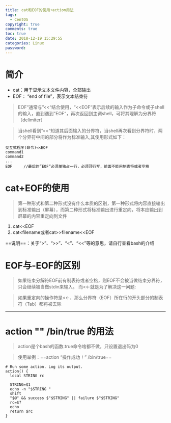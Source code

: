 ```yaml
---
title: cat和EOF的使用+action用法
tags:
  - CentOS
copyright: true
comments: true
toc: true
date: 2018-12-19 15:29:55
categories: Linux
password:
---
```


# 简介
* cat：用于显示文本文件内容，全部输出
* EOF： “end of file”，表示文本结束符

> EOF“通常与”<<“结合使用，“<<EOF“表示后续的输入作为子命令或子shell的输入，直到遇到”EOF“，再次返回到主调shell，可将其理解为分界符（delimiter）

> 当shell看到”<<“知道其后面输入的分界符，当shell再次看到分界符时，两个分界符中间的部分将作为标准输入,其使用形式如下：

~~~
交互式程序(命令)<<EOF
command1
command2
...
EOF     //最后的”EOF“必须单独占一行，必须顶行写，前面不能用制表符或者空格
~~~

# cat+EOF的使用
> 第一种形式和第二种形式没有什么本质的区别，第一种形式将内容直接输出到标准输出（屏幕），而第二种形式将标准输出进行重定向，将本应输出到屏幕的内容重定向到文件

1. cat<<EOF
2. cat<<EOF>filename或者cat>>filename<<EOF

==说明==：关于“>”、“>>”、“<”、“<<”等的意思，请自行查看bash的介绍

# EOF与-EOF的区别

> 如果结束分解符EOF前有制表符或者空格，则EOF不会被当做结束分界符，只会继续被当做stdin来输入。
而<<-就是为了解决这一问题:

> 如果重定向的操作符是<<-，那么分界符（EOF）所在行的开头部分的制表符（Tab）都将被去除
---

# action  "" /bin/true 的用法
> action是个bash的函数.true命令啥都不做，只设置退出码为0

> 使用举例：==action “操作成功！” /bin/true==
~~~
# Run some action. Log its output.
action() {
  local STRING rc

  STRING=$1
  echo -n "$STRING "
  shift
  "$@" && success $"$STRING" || failure $"$STRING"
  rc=$?
  echo
  return $rc
}
~~~